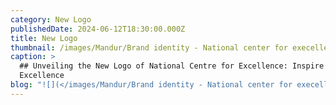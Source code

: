 ```yaml
---
category: New Logo
publishedDate: 2024-06-12T18:30:00.000Z
title: New Logo
thumbnail: /images/Mandur/Brand identity - National center for execellence_page-0001.jpg
caption: >
  ## Unveiling the New Logo of National Centre for Excellence: Inspire
  Excellence
blog: "![](</images/Mandur/Brand identity - National center for execellence_page-0001.jpg>)Change is often the harbinger of progress, and at NCFE School, we are excited to embark on a\_new chapter with the unveiling of our refreshed logo. This symbol not only represents our\_school's ethos but also encapsulates our commitment to nurturing every aspect of a child's\_development. Let's delve into the intricacies of our new emblem and why each element was\_chosen with care.\n\nNCFE, committed to inspiring excellence in education, aims to foster holistic development\_aligned with global sustainability principles. Brand Persona speaks about wise mentors with a passion for nurturing minds and fostering growth. This\_persona exudes warmth, approachability, and a genuine enthusiasm for education and inspire\_excellence.\n\nbrand Tonality speaks about Being Approachable, Knowledgeable, Inspirational, Empathetic,\_Authentic and Optimistic. Its communications reflect a forward-thinking mindset, showcasing\_cutting-edge ideas, technologies, and approaches to learning.\\\n\\\nBrand call to action:\\\nINSPIRE EXCELLENCE! create a better future for individuals and society as a whole.\\\n![](</images/Mandur/NCFE new logo.png>)![](</images/Mandur/NCFE Schools Colour Palette.png>)Now, let's explore the significance of the colours used in our logo:\\\n\\\n![](</images/Mandur/NCFE Schools Colours Meaning.png>)Yellow: Warmth, sunshine, optimism, and clarity.\_\\\nOrange: Energy, enthusiasm, and friendliness.\\\nPurple: Creativity, luxury, spirituality, and mystery.\_\\\nBlue: Serenity, tranquility, clarity, and openness.\\\n\\\nSignificance of each element\\\n![](</images/Mandur/NCFE Schools Elements.jpeg>)\\\n![](</images/Mandur/Mental Health.png>)**Mental**: Nourish your mind with curiosity, feed it with knowledge, and watch it grow into a\_garden of endless possibilities.\\\n\\\n![](/images/Physical.png)\\\n**Physical**: In every step, jump, or stretch lies the strength to conquer mountains. Embrace your body's power and fuel it with movement.\n\n![](</images/Mandur/Spiritual red bg.png>)\\\n**Spiritual**: Within the depths of your soul, find the whispers of peace and the echoes of purpose. Nurture your spirit and let it guide you towards inner harmony.\\\n\\\n![](/images/Mandur/Identity.png)**Identity**: You are a masterpiece painted with the colors of your uniqueness. Embrace every\_stroke, for it shapes the beautiful canvas of your identity.\\\n\\\n![](</images/Mandur/Society Original.png>)**Society**: In the tapestry of our community, every thread matters. Weaving together, we create a\_fabric of empathy, understanding, and unity.\\\n\\\n![](</images/Mandur/Competence yellow.png>)**Competence**: With each challenge overcome, and every mistake embraced, you hone the\_chisel of competence to sculpt your path towards excellence.\\\n\\\n![](</images/Mandur/Purpose original with bg.png>)**Purpose**: In the symphony of life, find your melody, your rhythm, your purpose. Let it resonate\_through every action and illuminate your journey.\\\n\\\n![](</images/Mandur/Interpersonal relationship original.png>)**Interpersonal Relationships**: Like stars in the night sky, each connection twinkles with the\_promise of warmth and companionship. Nurture your relationships, and let them light up your\_world.\\\n\\\n![](/images/Mandur/Interdependence.png)**Interdependence**: In the dance of existence, every step is a testament to our\_interconnectedness. Embrace the beauty of collaboration, for together, we flourish.\\\n\\\nAs we embark on this exciting journey with our new logo, we invite parents, students, and staff\_alike to join us in celebrating the values it represents and the promise it holds for the future.\_Together, let's continue to inspire, empower, and uplift the next generation of leaders and\_innovators. \\\nThank You.\n"
---
```


